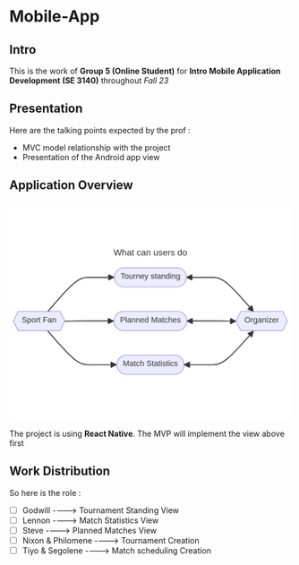 # Mobile-App

## Intro

This is the work of **Group 5 (Online Student)** for **Intro Mobile Application Development (SE 3140)** throughout *Fall 23*

## Presentation

Here are the talking points expected by the prof :

- MVC model relationship with the project
- Presentation of the Android app view

## Application Overview

![Actions Overview](./assets/20.flowchart_user_use_case_3.png)

The project is using **React Native**. The MVP will implement the view above first


## Work Distribution

So here is the role :

- [ ] Godwill ----> Tournament Standing View
- [ ] Lennon ----> Match Statistics View
- [ ] Steve    ----> Planned Matches View
- [ ] Nixon & Philomene ----> Tournament Creation
- [ ] Tiyo & Segolene      ----> Match scheduling Creation
